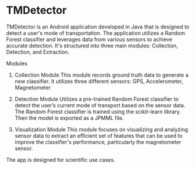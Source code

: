 # TMDetector

TMDetector is an Android application developed in Java that is designed to detect a user's mode of transportation. 
The application utilizes a Random Forest classifier and leverages data from various sensors to achieve accurate detection. It's structured into three main modules: Collection, Detection, and Extraction.

Modules
1. Collection Module
This module records ground truth data to generate a new classifier. It utilizes three different sensors: GPS, Accelerometer, Magnetometer

2. Detection Module
Utilizes a pre-trained Random Forest classifier to detect the user’s current mode of transport based on the sensor data. The Random Forest classifier is trained using the scikit-learn library. Then the model is exported as a JPMML file. 

3. Visualization Module
This module focuses on visualizing and analyzing sensor data to extract an efficient set of features that can be used to improve the classifier's performance, particularly the magnetometer sensor.

The app is designed for scientific use cases.



